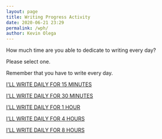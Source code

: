 ```yaml
--- 
layout: page
title: Writing Progress Activity
date: 2020-06-21 23:29
permalink: /wph/ 
author: Kevin Olega 
--- 
```

How much time are you able to dedicate to writing every day?

Please select one.

Remember that you have to write every day.

<a href="https://callcentertrainingtips.com/wp15m/" class="button focus">I'LL WRITE DAILY FOR 15 MINUTES</a>

<a href="https://callcentertrainingtips.com/wp30m/" class="button focus">I'LL WRITE DAILY FOR 30 MINUTES</a>

<a href="https://callcentertrainingtips.com/wp1hr/" class="button focus">I'LL WRITE DAILY FOR 1 HOUR</a>

<a href="https://callcentertrainingtips.com/wp4hr/" class="button focus">I'LL WRITE DAILY FOR 4 HOURS</a>

<a href="https://callcentertrainingtips.com/wp8hr/" class="button focus">I'LL WRITE DAILY FOR 8 HOURS</a>